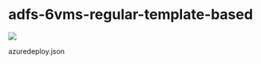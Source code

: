 # adfs-6vms-regular-template-based

<a href="https://portal.azure.com/#create/Microsoft.Template/uri/https%3A%2F%2Fraw.githubusercontent.com%2Fkastrupk%2FADFS-VM-Deploy%2Fazuredeploy.json" target="_blank">
    <img src="http://azuredeploy.net/deploybutton.png"/>
</a>


azuredeploy.json